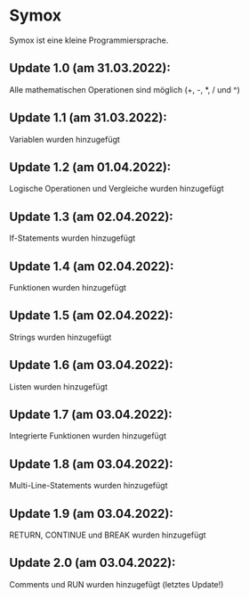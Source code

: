 # Symox

Symox ist eine kleine Programmiersprache.

## Update 1.0 (am 31.03.2022):
Alle mathematischen Operationen sind möglich (+, -, *, / und ^)

## Update 1.1 (am 31.03.2022): 
Variablen wurden hinzugefügt

## Update 1.2 (am 01.04.2022):
Logische Operationen und Vergleiche wurden hinzugefügt

## Update 1.3 (am 02.04.2022):
If-Statements wurden hinzugefügt

## Update 1.4 (am 02.04.2022): 
Funktionen wurden hinzugefügt

## Update 1.5 (am 02.04.2022):
Strings wurden hinzugefügt

## Update 1.6 (am 03.04.2022):
Listen wurden hinzugefügt

## Update 1.7 (am 03.04.2022):
Integrierte Funktionen wurden hinzugefügt

## Update 1.8 (am 03.04.2022):
Multi-Line-Statements wurden hinzugefügt

## Update 1.9 (am 03.04.2022):
RETURN, CONTINUE und BREAK wurden hinzugefügt

## Update 2.0 (am 03.04.2022):
Comments und RUN wurden hinzugefügt (letztes Update!)
